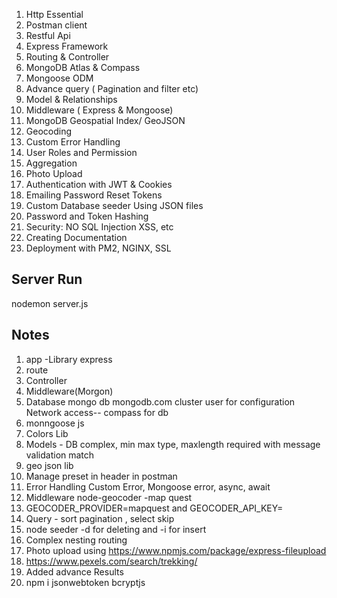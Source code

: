 1. Http Essential 
2. Postman client
3. Restful Api
4. Express Framework
5. Routing & Controller
6. MongoDB Atlas & Compass
7. Mongoose ODM
8. Advance query ( Pagination and filter etc)
9. Model & Relationships
10. Middleware ( Express & Mongoose)
11. MongoDB Geospatial Index/ GeoJSON
12. Geocoding
13. Custom Error Handling
14. User Roles and Permission
15. Aggregation
16. Photo Upload
17. Authentication with JWT & Cookies
18. Emailing Password Reset Tokens
19. Custom Database seeder Using JSON files
20. Password and Token Hashing
21. Security: NO SQL Injection XSS, etc
22. Creating Documentation
23. Deployment with PM2, NGINX, SSL

## Server Run
nodemon server.js

## Notes
1. app -Library express
2. route
3. Controller
4. Middleware(Morgon)
5. Database mongo db mongodb.com cluster user for configuration Network access-- compass for db
6. monngoose js
7. Colors Lib
8. Models - DB complex, min max type, maxlength required with message validation match
9. geo json lib 
10. Manage preset in header in postman
11. Error Handling Custom Error, Mongoose error, async, await 
12. Middleware node-geocoder -map quest
13. GEOCODER_PROVIDER=mapquest and GEOCODER_API_KEY=<Key>
14. Query - sort pagination , select skip
15. node seeder -d  for deleting and -i for insert
16. Complex nesting routing
17. Photo upload using https://www.npmjs.com/package/express-fileupload
18. https://www.pexels.com/search/trekking/
19. Added advance Results 
20. npm i jsonwebtoken bcryptjs
